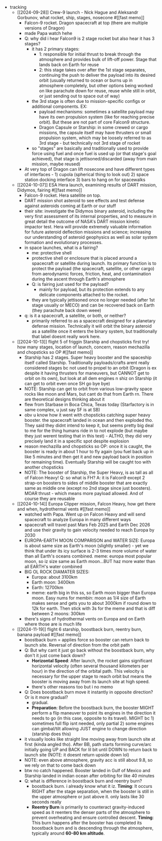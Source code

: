   * tracking
    * [[2024-09-28]] Crew-9 launch - Nick Hague and Aleksandr Gorbunov, what rocket, ship, stages, nosecone #[[fast memo]]
      * Falcon-9 rocket. Dragon spacecraft at top (there are multiple versions of Dragon)
      * made Papa watch hehe
      * Q: why did i hear Falcon9 is 2 stage rocket but also hear it has 3 stages?
        * it has 2 primary stages:
          * 1: responsible for initial thrust to break through the atmosphere and provides bulk of lift-off power. Stage that lands back on Earth for reuse
          * 2: this stage takes over after the 1st stage separates, continuing the push to deliver the payload into its desired orbit (usually returned to ocean or burns up in atmosphere completely, but other options being worked on like parachute down for reuse, reuse while still in orbit, or just sending out to space out of way)
        * the 3rd stage is often due to mission-specific configs or additional components. EX:
          * payload mechanisms: sometimes a satellite payload may have its own propulsion system (like for reaching precise orbit). But these are not part of core Falcon9 structure.
          * Dragon Capsule or Starship: in some crewed or cargo missions, the capsule itself may have thrusters or small propulsion system, which may be loosely referred to as 3rd stage - but technically not 3rd stage of rocket
        * so "stages" are basically and traditionally used to provide force using fuel and once fuel is used up (or that stage's goal achieved), that stage is jettisoned/discarded (away from main mission, maybe reused)
      * At very top of Dragon can lift nosecone and have different types of interfaces - 1) cupola (spherical thing to look out) 2) space station docking interface 3) bars to hang on for spacewalks
    * [[2024-10-07]] ESA Hera launch, examining results of DART mission, Didymos, fairing #[[fast memo]]
      * Falcon-9 rocket. Hera satellite on top.
      * DART mission shot asteroid to see effects and test defense against asteroids coming at Earth or our stuff
      * their site: investigate the Didymos binary asteroid, including the very first assessment of its internal properties, and to measure in great detail the outcome of NASA's DART mission kinetic impactor test. Hera will provide extremely valuable information for future asteroid deflection missions and science; increasing our understanding of asteroid geophysics as well as solar system formation and evolutionary processes.
      * in space launches, what is a fairing?
        * me: protective shell
        * protective shell or enclosure that is placed around a spacecraft or satellite during launch. Its primary function is to protect the payload (the spacecraft, satellite, or other cargo) from aerodynamic forces, friction, heat, and contamination during the ascent through Earth's atmosphere
        * Q: is fairing just used for the payload?
          * mainly for payload, but its protection extends to any delicate components attached to the rocket.
        * they are typically jettisoned once no longer needed (after 1st stage usually or MECO) and can be recovered back on Earth (they parachute back down weee)
      * q: is it a spacecraft, a satellite, or both, or neither?
        * primarily referred to as a spacecraft designed for a planetary defense mission. Technically it will orbit the binary asteroid as a satellite once it enters the binary system, but traditionally that label doesnt really work here.
    * [[2024-10-13]] flight 5 of friggin Starship and chopsticks first try! how many stages, location of launch, concern, reason mechazilla and chopsticks so OP #[[fast memo]]
      * Starship has 2 stages. Super heavy booster and the spaceship itself called Starship. Traditionally payloads/crafts arent really considered stages bc not used to propel to an orbit (Dragon is ex despite it having thrusters for maneuvers, but CANNOT get to orbit on its own), but look at all dem engines n shiz on Starship (it can get to orbit even once SH go bye bye)
      * NOTE: Starship can get to orbit from various low-gravity space rocks like moon and Mars, but cant do that from Earth rn. There are theoretical designs thinking about it
      * flew from Starbase in Boca Chica, Texas today (Starfactory is in same complex, u just say SF is at SB)
      * obv u know how it went with chopsticks catching super heavy booster. the spacecraft landed in ocean and then exploded tho. They said they didnt intend to keep it, but seems pretty big deal to me for the thing humans ride in to not explode (but maybe they just werent testing that in this test) - ALTHO, they did very precisely land it in a specific spot despite explosion
      * reason mechazilla and chopsticks so OP: once it is caught, the booster is ready in about 1 hour to fly again (you fuel back up in like 5 minutes and then get it and new payload back in position for remaining time). Eventually Starship will be caught too with another chopsticks
      * NOTE: The booster of Starship, the Super Heavy, is as tall as all of Falcon Heavy! Q: so what is FH? A: it is Falcon9 except 2 strap-on boosters to sides of middle booster that are exactly same as middle one (except no 2nd stage since just boosters). MOAR thrust - which means more payload allowed. And of course they are reusable
    * [[2024-10-14]] Europa Clipper mission, Falcon Heavy, how get there and when, hydrothermal vents #[[fast memo]]
      * watched with Papa. Went up on Falcon Heavy and will send spacecraft to analyze Europa in many different ways
      * spacecraft will travel past Mars Feb 2025 and Earth Dec 2026 and use their gravity to gain velocity needed to reach Europa by 2030
      * EUROPA-EARTH MOON COMPARISON and WATER SIZE: Europa is about same size as Earth's moon (slightly smaller) - yet we think that under its icy surface is 2-3 times more volume of water than all Earth's oceans combined. meme: europa most popular moon, so iz size same as Earth moon...BUT haz more water than all EARTH's water combined
      * BIG OL ROCK DIAMATER SIZES:
        * Europa: about 3100km
        * Earth moon: 3400km
        * Earth: 12700km
        * meme: earth big in this ss, so Earth moon bigger than Europa moon. Easy nums for membin: moon as 1/4 size of Earth makes sense and gets you to about 3000km if round down to 12k for earth. Then stick with 3s for the meme and that is diff between 2 moons: 300km
      * there's signs of hydrothermal vents on Europa and on Earth where those are is much life
    * [[2024-11-19]] flight 6 starship, boostback burn, reentry burn, banana payload #[[fast memo]]
      * boostback burn = applies force so booster can return back to launch site. Reversal of direction from the orbit path
      * Q: But why cant it just go back without the boostback burn, why don't it just come back down?
        * **Horizontal Speed**: After launch, the rocket gains significant horizontal velocity (often several thousand kilometers per hour) in the direction of the orbital path. This velocity is necessary for the upper stage to reach orbit but means the booster is moving away from its launch site at high speed.
        * there's other reasons too but i no memo
      * Q: Does boostback burn move it instantly in opposite direction? Or is it more gradual?
        * gradual.
        * **Preparation**: Before the boostback burn, the booster MIGHT perform a flip maneuver to point its engines in the direction it needs to go (in this case, opposite to its travel). MIGHT bc 1) sometimes full flip isnt needed, only partial 2) some engines can gimbal/tilt allowing JUST engine to change direction (starship does this)
      * it visually looks like straight line moving away from launch site at first (kinda angled tho). After BB, path starts forming curve/arc initially going UP and BACK for lil bit until DOWN to return back to launch site (NOTE: it doesnt return upside down lol)
      * NOTE: even above atmosphere, gravity acc is still about 9.8, so we rely on that to come back down
      * btw no catch happened. Booster landed in Gulf of Mexico and Starship landed in indian ocean after orbiting for like 40 minutes
      * Q: what is difference in boostback burn and reentry burn?
        * boostback burn. i already know what it iz. **Timing**: It occurs RIGHT after the stage separation, when the booster is still in the upper atmosphere or just above it. only lasts like 30 seconds really
        * **Reentry Burn** is primarily to counteract gravity-induced speed as it reenters the denser parts of the atmosphere to prevent overheating and ensure controlled descent. **Timing**: This burn happens after the booster has completed its boostback burn and is descending through the atmosphere, typically around **60-80 km altitude**.

